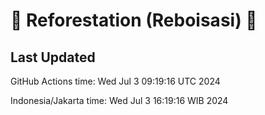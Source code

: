 
# 🌳 Reforestation (Reboisasi) 🌲

## Last Updated

GitHub Actions time: Wed Jul  3 09:19:16 UTC 2024

Indonesia/Jakarta time: Wed Jul  3 16:19:16 WIB 2024
